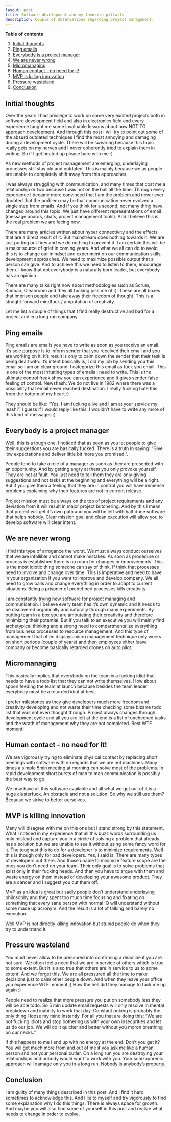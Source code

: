 ```yaml
---
layout: post
title: Software development and my favorite pitfalls
description: Couple of observations regarding project management.
---
```


**Table of contents**

1. [Initial thoughts](#initial-thoughts)
2. [Ping emails](#ping-emails)
3. [Everybody is a project manager](#everybody-is-a-project-manager)
4. [We are never wrong](#we-are-never-wrong)
5. [Micromanaging](#micromanaging)
6. [Human contact - no need for it!](#human-contact---no-need-for-it)
7. [MVP is killing innovation](#mvp-is-killing-innovation)
8. [Pressure wasteland](#pressure-wasteland)
9. [Conclusion](#conclusion)

## Initial thoughts

Over the years I had privilege to work on some very excited projects both in software development field and also in electronics field and every experience taught me some invaluable lessons about how NOT TO approach development. And through this post I will try to point out some of the absurd outdated techniques I find the most annoying and damaging during a development cycle. There will be swearing because this topic really gets on my nerves and I never coherently tried to explain them in writing. So if I get heated up please bare with me :)

As new methods of project management are emerging, underlaying processes still stay old and outdated. This is mainly because we as people are unable to completely shift away from this approaches.

I was always struggling with communication, and many times that cost me a relationship or two because I was not on the ball all the time. Through every experience I became more convinced that I am the problem and never ever doubted that the problem may be that communication never evolved a single step from emails. And if you think for a second, not many thing have changed around this topic. We just have different representations of email (message boards, chats, project management tools). And I believe this is the real problem we are facing now.

There are many articles written about hyper connectivity and the effects that are a direct result of it. But mainstream does nothing towards it. We are just putting out fires and we do nothing to prevent it. I am certain this will be a major source of grief in coming years. And what we all can do to avoid this is to change our mindset and experiment on our communication skills, development approaches. We need to maximize possible output that a person can give. And to achieve this we need to listen to them, encourage them. I know that not everybody is a naturally born leader, but everybody has an opinion.

There are many talks right now about methodologies such as Scrum, Kanban, Cleanroom and they all fucking piss me of :). These are all boxes that imprison people and take away their freedom of thought. This is a straight forward mindfuck / amputation of creativity.

Let me list a couple of things that I find really destructive and bad for a project and in a long run company.

## Ping emails

Ping emails are emails you have to write as soon as you receive an email. It’s sole purpose is to inform sender that you received their email and you are working on it. It’s result is only to calm down the sender that their task is being dealt with. It’s intent basically is, I did my job by sending you this email so I am on clear ground. I categorize this email as fuck you email. This is one of the most irritating types of emails I need to write. This is the ultimate control freak show you can experience and it gives sender false feeling of control. Newsflash: We do not live in 1982 where there was a possibility that email never reached destination. I really fucking hate this from the bottom of my heart :)

They should be like: “Yes, I am fucking alive and I am at your service my leash!”. I guess if I would reply like this, I wouldn’t have to write any more of this kind of messages :)

## Everybody is a project manager

Well, this is a tough one. I noticed that as soon as you let people to give their suggestions you are basically fucked. There is a truth in saying: “Give low expectations and deliver little bit more you promised.”.

People tend to take a role of a manager as soon as they are presented with an opportunity. And by getting angry at them you only provoke yourself. They are not at fault. You just need to tell them they are only giving suggestions and not tasks at the beginning and everything will be alright. But if you give them a feeling that they are in control you will have immense problems explaining why their features are not in current release.

Project mission must be always on the top of project requirements and any deviation from it will result in major project butchering. And by this I mean that project will get it’s own path and you will be left with half done software that helps nobody. Clear mission goal and clean execution will allow you to develop software will clear intent.

## We are never wrong

I find this type of arrogance the worst. We must always conduct ourselves that we are infallible and cannot make mistakes. As soon as procedure or process is established there is no room for changes or improvements. This is the most idiotic thing someone can say of think. If think that processes need to involve and change over time. This is imperative and need to have in your organization if you want to improve and develop company. We all need to grow balls and change everything in order to adapt to current situations. Being a prisoner of predefined processes kills creativity.

I am constantly trying new software for project managing and communication. I believe every team has it’s own dynamic and it needs to be discovered organically and naturally through many experiments. By putting team in a box you are amputating their creativity and therefore minimizing their potential. But if you talk to an executive you will mainly find archetypical thinking and a strong need to compartmentalize everything from business processes to resource management. And this type of management that often displays micro management technique only works on short periods (couple of years) and then employees either leave company or become basically retarded drones on auto pilot.

## Micromanaging

This basically implies that everybody on the team is a fucking idiot that needs to have a todo list that they can not write themselves. How about spoon feeding the team at launch because besides the team leader everybody must be a retarded idiot at best.

I prefer milestones as they give developers much more freedom and creativity developing and not waste their time checking some bizarre todo list that was not even thought through. Project always changes through development cycle and all you are left at the end is a list of unchecked tasks and the wrath of management why they are not completed. Best WTF moment!

## Human contact - no need for it!

We are vigorously trying to eliminate physical contact by replacing short meetings with software with no regards that we are not machines. Many times a simple 5min meeting at morning can solve most of the problems. In rapid development short bursts of man to man communication is possibly the best way to go.

We now have all this software available and all what we get out of it is a huge clusterfuck. An obstacle and not a solution. So why we still use them? Because we strive to better ourselves.

## MVP is killing innovation

Many will disagree with me on this one but I stand strong by this statement. What I noticed in my experience that all this buzz words surrounding us only mislead and capture you in a circle of solving a problem that already has a solution but we are unable to see it without using some fancy word for it. The toughest this to do for a developer is to minimize requirements. Well this is though only for bad developers. Yes, I said is. There are many types of developers out there. And those unable to minimize feature scope are the ones you don’t need on your team. Their only goal is to solve problems that exist only in their fucking heads. And than you have to argue with them and waste energy on them instead of developing your awesome product. They are a cancer and I suggest you cut them off.

MVP as an idea is great but sadly people don’t understand underlaying philosophy and they spent too much time focusing and fixating on something that every sane person with normal IQ will understand without some made up acronym. And the result is a lot of talking and barely no execution.

Well MVP is not directly killing innovation but stupid people do when they try to understand it.

## Pressure wasteland

You must never allow to be pressured into confirming a deadline if you are not sure. We often feel a need that we are in service of others which is true to some extent. But it is also true that others are in service to us to some extent. And we forget this. We are all pressured all the time to make decisions just to calm other people down. And when they leave your office you experience WTF moment :) How the hell did they manage to fuck me up again :)

People need to realize that more pressure you put on somebody less they will be able todo. So 5 min update email requests will only resolve in mental breakdown and inability to work that day. Constant poking is probably the only thing I loose my mind instantly. For all you that are doing this: “We are not fucking idiots and stop bothering us with your own insecurities and let us do our job. We will do it quicker and better without you moron breathing on our necks.”

If this happens to me I end up with no energy at the end. Don’t you get it? You will get much more from and out of me if you ask me like a human person and not your personal butler. On a long run you are destroying your relationships and nobody would want to work with you. Your schizophrenic approach will damage only you in a long run. Nobody is anybody’s property.

## Conclusion

I am guilty of many things described in this post. And I find it hard sometimes to acknowledge this. And I lie to myself and try vigorously to find some explanation why I do this things. There is always space for growth. And maybe you will also find some of yourself in this post and realize what needs to change in order to evolve.
